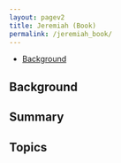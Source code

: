 ```yaml
---
layout: pagev2
title: Jeremiah (Book)
permalink: /jeremiah_book/
---
```

- [Background](#background)

## Background

## Summary

## Topics
